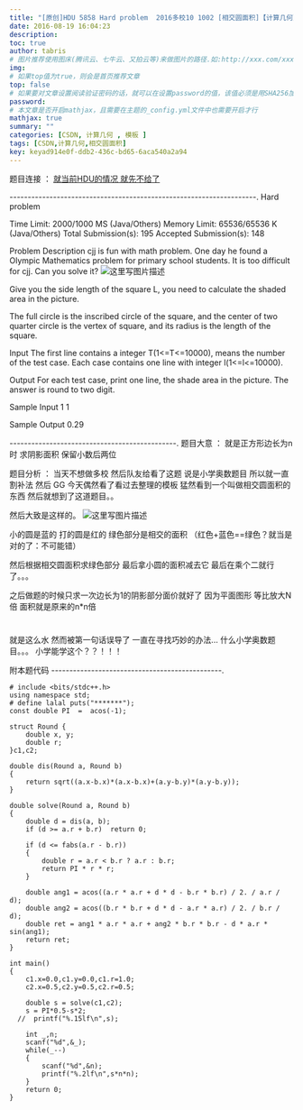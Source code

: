```yaml
---
title: "[原创]HDU 5858 Hard problem  2016多校10 1002 [相交圆面积]【计算几何】"
date: 2016-08-19 16:04:23
description:
toc: true
author: tabris
# 图片推荐使用图床(腾讯云、七牛云、又拍云等)来做图片的路径.如:http://xxx.com/xxx.jpg
img:
# 如果top值为true，则会是首页推荐文章
top: false
# 如果要对文章设置阅读验证密码的话，就可以在设置password的值，该值必须是用SHA256加密后的密码，防止被他人识破
password:
# 本文章是否开启mathjax，且需要在主题的_config.yml文件中也需要开启才行
mathjax: true
summary: ""
categories: [CSDN, 计算几何 , 模板 ]
tags: [CSDN,计算几何,相交圆面积]
key: keyad914e0f-ddb2-436c-bd65-6aca540a2a94
---
```


题目连接 ：  [就当前HDU的情况 就先不给了](http://acm.split.hdu.edu.cn/showproblem.php?pid=5858)

--------------------------------------------------------------------.
Hard problem

Time Limit: 2000/1000 MS (Java/Others)    Memory Limit: 65536/65536 K (Java/Others)
Total Submission(s): 195    Accepted Submission(s): 148


Problem Description
cjj is fun with math problem. One day he found a Olympic Mathematics problem for primary school students. It is too difficult for cjj. Can you solve it?
![这里写图片描述](http://acm.split.hdu.edu.cn/data/images/C713-1002-1.jpg)

Give you the side length of the square L, you need to calculate the shaded area in the picture.

The full circle is the inscribed circle of the square, and the center of two quarter circle is the vertex of square, and its radius is the length of the square.


Input
The first line contains a integer T(1<=T<=10000), means the number of the test case. Each case contains one line with integer l(1<=l<=10000).


Output
For each test case, print one line, the shade area in the picture. The answer is round to two digit.


Sample Input
1
1


Sample Output
0.29

----------------------------------------------.
题目大意 ： 就是正方形边长为n时  求阴影面积  保留小数后两位

题目分析 ：
当天不想做多校  然后队友给看了这题  说是小学奥数题目  所以就一直割补法  然后 GG
今天偶然看了看过去整理的模板  猛然看到一个叫做相交圆面积的东西  然后就想到了这道题目。。

然后大致是这样的。
![这里写图片描述](http://img.blog.csdn.net/20160819155910787)

小的圆是蓝的 打的圆是红的   绿色部分是相交的面积  （红色+蓝色==绿色？就当是对的了：不可能错）

然后根据相交圆面积求绿色部分 最后拿小圆的面积减去它  最后在乘个二就行了。。。

之后做题的时候只求一次边长为1的阴影部分面价就好了  因为平面图形 等比放大N倍 面积就是原来的n*n倍

#


就是这么水  然而被第一句话误导了   一直在寻找巧妙的办法...
什么小学奥数题目。。。   小学能学这个？？！！！

附本题代码
-----------------------------------------------.
```
# include <bits/stdc++.h>
using namespace std;
# define lalal puts("*******");
const double PI  =  acos(-1);

struct Round {
    double x, y;
    double r;
}c1,c2;

double dis(Round a, Round b)
{
    return sqrt((a.x-b.x)*(a.x-b.x)+(a.y-b.y)*(a.y-b.y));
}

double solve(Round a, Round b)
{
    double d = dis(a, b);
    if (d >= a.r + b.r)  return 0;

    if (d <= fabs(a.r - b.r))
    {
        double r = a.r < b.r ? a.r : b.r;
        return PI * r * r;
    }

    double ang1 = acos((a.r * a.r + d * d - b.r * b.r) / 2. / a.r / d);
    double ang2 = acos((b.r * b.r + d * d - a.r * a.r) / 2. / b.r / d);
    double ret = ang1 * a.r * a.r + ang2 * b.r * b.r - d * a.r * sin(ang1);
    return ret;
}

int main()
{
    c1.x=0.0,c1.y=0.0,c1.r=1.0;
    c2.x=0.5,c2.y=0.5,c2.r=0.5;

    double s = solve(c1,c2);
    s = PI*0.5-s*2;
  //  printf("%.15lf\n",s);

    int _,n;
    scanf("%d",&_);
    while(_--)
    {
        scanf("%d",&n);
        printf("%.2lf\n",s*n*n);
    }
    return 0;
}
```